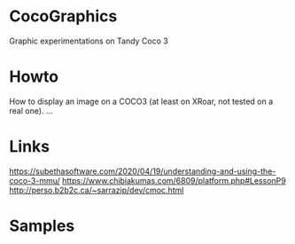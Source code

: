 # CocoGraphics
Graphic experimentations on Tandy Coco 3

# Howto
How to display an image on a COCO3 (at least on XRoar, not tested on a real one).
...

# Links
https://subethasoftware.com/2020/04/19/understanding-and-using-the-coco-3-mmu/
https://www.chibiakumas.com/6809/platform.php#LessonP9
http://perso.b2b2c.ca/~sarrazip/dev/cmoc.html


# Samples
